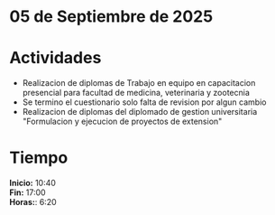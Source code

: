 #  05 de Septiembre de 2025

# Actividades

- Realizacion de diplomas de Trabajo en equipo en capacitacion presencial para facultad de medicina, veterinaria y zootecnia
- Se termino el cuestionario solo falta de revision por algun cambio
- Realizacion de diplomas del diplomado de gestion universitaria "Formulacion y ejecucion de proyectos de extension"

# Tiempo

**Inicio:** 10:40  
**Fin:** 17:00  
**Horas:**: 6:20   
